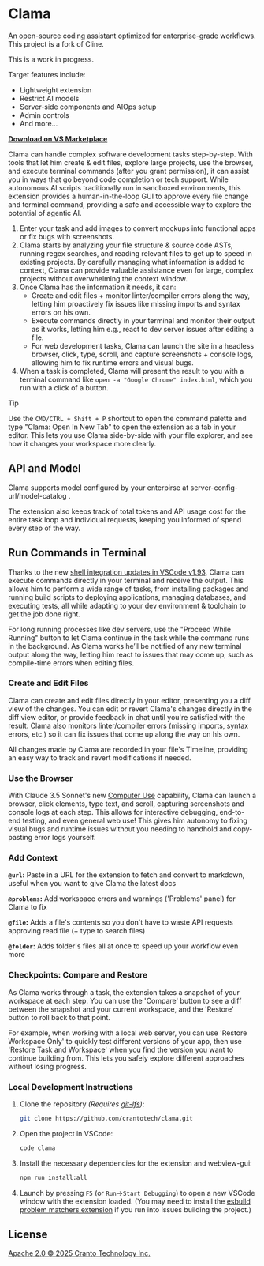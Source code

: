 # Clama

An open-source coding assistant optimized for enterprise-grade workflows. This project is a fork of Cline.

This is a work in progress.

Target features include:

-   Lightweight extension
-   Restrict AI models
-   Server-side components and AIOps setup
-   Admin controls
-   And more...

<a href="https://marketplace.visualstudio.com/items?itemName=crantotech.clama" target="_blank"><strong>Download on VS Marketplace</strong></a>

Clama can handle complex software development tasks step-by-step. With tools that let him create & edit files, explore large projects, use the browser, and execute terminal commands (after you grant permission), it can assist you in ways that go beyond code completion or tech support. While autonomous AI scripts traditionally run in sandboxed environments, this extension provides a human-in-the-loop GUI to approve every file change and terminal command, providing a safe and accessible way to explore the potential of agentic AI.

1. Enter your task and add images to convert mockups into functional apps or fix bugs with screenshots.
2. Clama starts by analyzing your file structure & source code ASTs, running regex searches, and reading relevant files to get up to speed in existing projects. By carefully managing what information is added to context, Clama can provide valuable assistance even for large, complex projects without overwhelming the context window.
3. Once Clama has the information it needs, it can:
    - Create and edit files + monitor linter/compiler errors along the way, letting him proactively fix issues like missing imports and syntax errors on his own.
    - Execute commands directly in your terminal and monitor their output as it works, letting him e.g., react to dev server issues after editing a file.
    - For web development tasks, Clama can launch the site in a headless browser, click, type, scroll, and capture screenshots + console logs, allowing him to fix runtime errors and visual bugs.
4. When a task is completed, Clama will present the result to you with a terminal command like `open -a "Google Chrome" index.html`, which you run with a click of a button.

> [!TIP]
> Use the `CMD/CTRL + Shift + P` shortcut to open the command palette and type "Clama: Open In New Tab" to open the extension as a tab in your editor. This lets you use Clama side-by-side with your file explorer, and see how it changes your workspace more clearly.

## API and Model

Clama supports model configured by your enterpirse at server-config-url/model-catalog .

The extension also keeps track of total tokens and API usage cost for the entire task loop and individual requests, keeping you informed of spend every step of the way.

## Run Commands in Terminal

Thanks to the new [shell integration updates in VSCode v1.93](https://code.visualstudio.com/updates/v1_93#_terminal-shell-integration-api), Clama can execute commands directly in your terminal and receive the output. This allows him to perform a wide range of tasks, from installing packages and running build scripts to deploying applications, managing databases, and executing tests, all while adapting to your dev environment & toolchain to get the job done right.

For long running processes like dev servers, use the "Proceed While Running" button to let Clama continue in the task while the command runs in the background. As Clama works he’ll be notified of any new terminal output along the way, letting him react to issues that may come up, such as compile-time errors when editing files.

### Create and Edit Files

Clama can create and edit files directly in your editor, presenting you a diff view of the changes. You can edit or revert Clama's changes directly in the diff view editor, or provide feedback in chat until you're satisfied with the result. Clama also monitors linter/compiler errors (missing imports, syntax errors, etc.) so it can fix issues that come up along the way on his own.

All changes made by Clama are recorded in your file's Timeline, providing an easy way to track and revert modifications if needed.

### Use the Browser

With Claude 3.5 Sonnet's new [Computer Use](https://www.anthropic.com/news/3-5-models-and-computer-use) capability, Clama can launch a browser, click elements, type text, and scroll, capturing screenshots and console logs at each step. This allows for interactive debugging, end-to-end testing, and even general web use! This gives him autonomy to fixing visual bugs and runtime issues without you needing to handhold and copy-pasting error logs yourself.

### Add Context

**`@url`:** Paste in a URL for the extension to fetch and convert to markdown, useful when you want to give Clama the latest docs

**`@problems`:** Add workspace errors and warnings ('Problems' panel) for Clama to fix

**`@file`:** Adds a file's contents so you don't have to waste API requests approving read file (+ type to search files)

**`@folder`:** Adds folder's files all at once to speed up your workflow even more

### Checkpoints: Compare and Restore

As Clama works through a task, the extension takes a snapshot of your workspace at each step. You can use the 'Compare' button to see a diff between the snapshot and your current workspace, and the 'Restore' button to roll back to that point.

For example, when working with a local web server, you can use 'Restore Workspace Only' to quickly test different versions of your app, then use 'Restore Task and Workspace' when you find the version you want to continue building from. This lets you safely explore different approaches without losing progress.

### Local Development Instructions

1. Clone the repository _(Requires [git-lfs](https://git-lfs.com/))_:

    ```bash
    git clone https://github.com/crantotech/clama.git
    ```

2. Open the project in VSCode:

    ```bash
    code clama
    ```

3. Install the necessary dependencies for the extension and webview-gui:

    ```bash
    npm run install:all
    ```

4. Launch by pressing `F5` (or `Run`->`Start Debugging`) to open a new VSCode window with the extension loaded. (You may need to install the [esbuild problem matchers extension](https://marketplace.visualstudio.com/items?itemName=connor4312.esbuild-problem-matchers) if you run into issues building the project.)

## License

[Apache 2.0 © 2025 Cranto Technology Inc.](./LICENSE)
